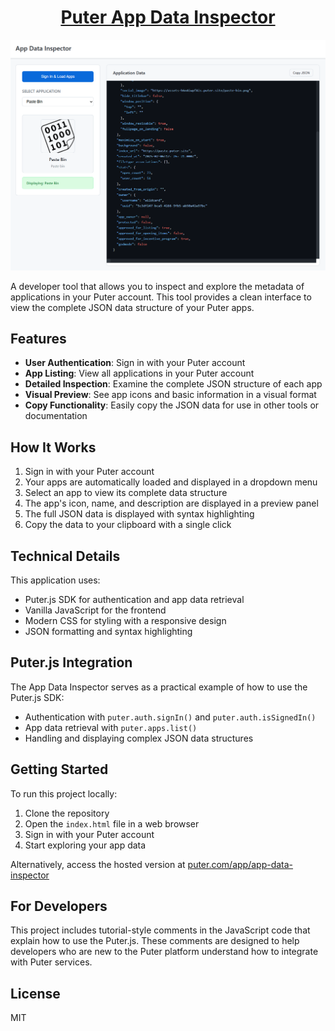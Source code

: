 <h1 align="center">
  <a href="https://puter.com/app/app-data-inspector" target="_blank">Puter App Data Inspector</a>
</h1>

<p align="center">
  <img src="screenshot.png" alt="Screenshot" width="600" />
</p>

A developer tool that allows you to inspect and explore the metadata of applications in your Puter account. This tool provides a clean interface to view the complete JSON data structure of your Puter apps.

## Features

- **User Authentication**: Sign in with your Puter account
- **App Listing**: View all applications in your Puter account
- **Detailed Inspection**: Examine the complete JSON structure of each app
- **Visual Preview**: See app icons and basic information in a visual format
- **Copy Functionality**: Easily copy the JSON data for use in other tools or documentation

## How It Works

1. Sign in with your Puter account
2. Your apps are automatically loaded and displayed in a dropdown menu
3. Select an app to view its complete data structure
4. The app's icon, name, and description are displayed in a preview panel
5. The full JSON data is displayed with syntax highlighting
6. Copy the data to your clipboard with a single click

## Technical Details 

This application uses:
- Puter.js SDK for authentication and app data retrieval
- Vanilla JavaScript for the frontend
- Modern CSS for styling with a responsive design
- JSON formatting and syntax highlighting

## Puter.js Integration

The App Data Inspector serves as a practical example of how to use the Puter.js SDK:

- Authentication with `puter.auth.signIn()` and `puter.auth.isSignedIn()`
- App data retrieval with `puter.apps.list()`
- Handling and displaying complex JSON data structures

## Getting Started

To run this project locally:

1. Clone the repository
2. Open the `index.html` file in a web browser
3. Sign in with your Puter account
4. Start exploring your app data

Alternatively, access the hosted version at [puter.com/app/app-data-inspector](https://puter.com/app/app-data-inspector)

## For Developers

This project includes tutorial-style comments in the JavaScript code that explain how to use the Puter.js. These comments are designed to help developers who are new to the Puter platform understand how to integrate with Puter services.

## License

MIT
